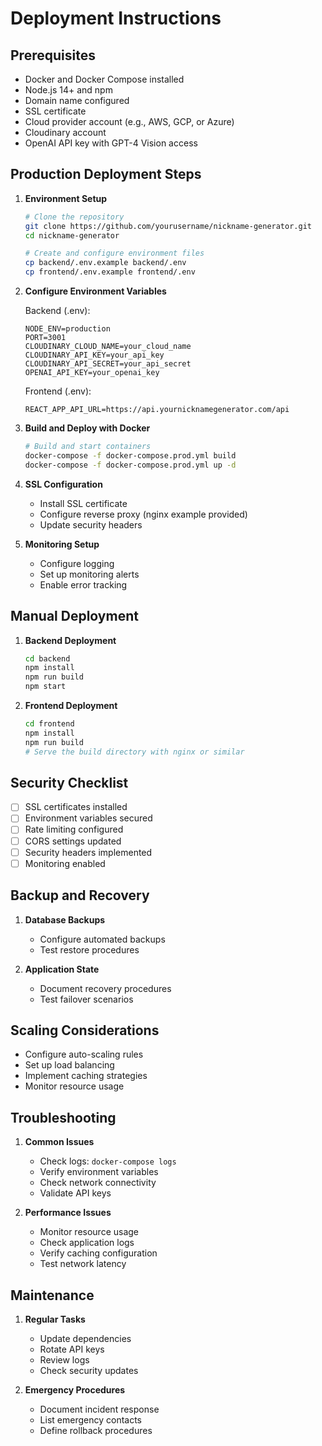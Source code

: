 # Deployment Instructions

## Prerequisites

- Docker and Docker Compose installed
- Node.js 14+ and npm
- Domain name configured
- SSL certificate
- Cloud provider account (e.g., AWS, GCP, or Azure)
- Cloudinary account
- OpenAI API key with GPT-4 Vision access

## Production Deployment Steps

1. **Environment Setup**
   ```bash
   # Clone the repository
   git clone https://github.com/yourusername/nickname-generator.git
   cd nickname-generator

   # Create and configure environment files
   cp backend/.env.example backend/.env
   cp frontend/.env.example frontend/.env
   ```

2. **Configure Environment Variables**
   
   Backend (.env):
   ```
   NODE_ENV=production
   PORT=3001
   CLOUDINARY_CLOUD_NAME=your_cloud_name
   CLOUDINARY_API_KEY=your_api_key
   CLOUDINARY_API_SECRET=your_api_secret
   OPENAI_API_KEY=your_openai_key
   ```

   Frontend (.env):
   ```
   REACT_APP_API_URL=https://api.yournicknamegenerator.com/api
   ```

3. **Build and Deploy with Docker**
   ```bash
   # Build and start containers
   docker-compose -f docker-compose.prod.yml build
   docker-compose -f docker-compose.prod.yml up -d
   ```

4. **SSL Configuration**
   - Install SSL certificate
   - Configure reverse proxy (nginx example provided)
   - Update security headers

5. **Monitoring Setup**
   - Configure logging
   - Set up monitoring alerts
   - Enable error tracking

## Manual Deployment

1. **Backend Deployment**
   ```bash
   cd backend
   npm install
   npm run build
   npm start
   ```

2. **Frontend Deployment**
   ```bash
   cd frontend
   npm install
   npm run build
   # Serve the build directory with nginx or similar
   ```

## Security Checklist

- [ ] SSL certificates installed
- [ ] Environment variables secured
- [ ] Rate limiting configured
- [ ] CORS settings updated
- [ ] Security headers implemented
- [ ] Monitoring enabled

## Backup and Recovery

1. **Database Backups**
   - Configure automated backups
   - Test restore procedures

2. **Application State**
   - Document recovery procedures
   - Test failover scenarios

## Scaling Considerations

- Configure auto-scaling rules
- Set up load balancing
- Implement caching strategies
- Monitor resource usage

## Troubleshooting

1. **Common Issues**
   - Check logs: `docker-compose logs`
   - Verify environment variables
   - Check network connectivity
   - Validate API keys

2. **Performance Issues**
   - Monitor resource usage
   - Check application logs
   - Verify caching configuration
   - Test network latency

## Maintenance

1. **Regular Tasks**
   - Update dependencies
   - Rotate API keys
   - Review logs
   - Check security updates

2. **Emergency Procedures**
   - Document incident response
   - List emergency contacts
   - Define rollback procedures 